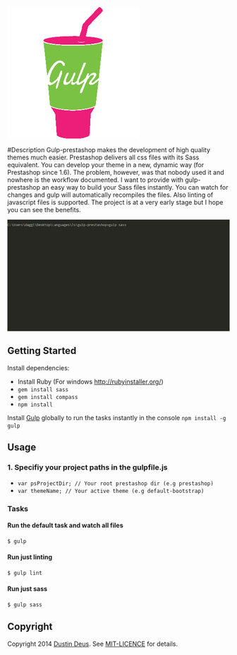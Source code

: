 ![gulp prestashop power](https://raw.githubusercontent.com/StarpTech/gulp-prestashop/master/gulp-ps.png)

#Description
Gulp-prestashop makes the development of high quality themes much easier. Prestashop delivers all css files with its Sass equivalent. You can develop your theme in a new, dynamic way (for Prestashop since 1.6). The problem, however, was that nobody used it and nowhere is the workflow documented. I want to provide with gulp-prestashop an easy way to build your Sass files instantly. You can watch for changes and gulp will automatically recompiles the files. Also linting of javascript files is supported. The project is at a very early stage but I hope you can see the benefits.

![gulp sass build process](https://raw.githubusercontent.com/StarpTech/gulp-prestashop/b9ed5e9f8d89cd5ac26378d170a95cb69199b8aa/prestashop-sass.gif)
## Getting Started

Install dependencies:

+ Install Ruby (For windows http://rubyinstaller.org/)
+ ```gem install sass```  
+ ```gem install compass```  
+ ```npm install```

Install [Gulp](https://github.com/gulpjs/gulp/) globally to run the tasks instantly in the console ```npm install -g gulp```

## Usage

### 1. Specifiy your project paths in the gulpfile.js
+ ```var psProjectDir; // Your root prestashop dir (e.g prestashop)```
+ ```var themeName; // Your active theme (e.g default-bootstrap)```

### Tasks

#### Run the default task and watch all files
```bash
$ gulp
```

#### Run just linting
```bash
$ gulp lint
```

#### Run just sass
```bash
$ gulp sass
```

## Copyright

Copyright 2014 [Dustin Deus](http://blog.starptech.de/). See [MIT-LICENCE](https://github.com/StarpTech/gulp-prestashop/blob/master/LICENSE) for details.
